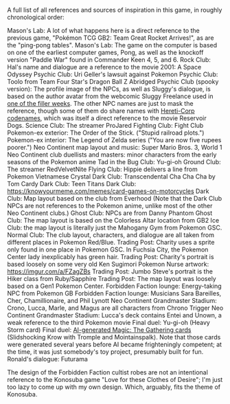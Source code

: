 A full list of all references and sources of inspiration in this game, in roughly chronological order:

Mason's Lab: A lot of what happens here is a direct reference to the previous game, "Pokémon TCG GB2: Team Great Rocket Arrives!", as are the "ping-pong tables".
Mason's Lab: The game on the computer is based on one of the earliest computer games, Pong, as well as the knockoff version "Paddle War" found in Commander Keen 4, 5, and 6.
Rock Club: Hal's name and dialogue are a reference to the movie 2001: A Space Odyssey
Psychic Club: Uri Geller's lawsuit against Pokemon
Psychic Club: Toolo from Team Four Star's Dragon Ball Z Abridged
Psychic Club (spooky version): The profile image of the NPCs, as well as Sluggy's dialogue, is based on the author avatar from the webcomic Sluggy Freelance used in [one of the filler weeks](https://archives.sluggy.com/book.php?chapter=28#2002-03-13). The other NPC names are just to mask the reference, though some of them do share names with [Hereti-Corp codenames](https://archives.sluggy.com/book.php?chapter=65#2013-11-13), which was itself a direct reference to the movie Reservoir Dogs.
Science Club: The streamer ProJared
Fighting Club: Fight Club
Pokemon-ex exterior: The Order of the Stick. ("Stupid railroad plots.")
Pokemon-ex interior: The Legend of Zelda series ("You are now five rupees poorer.")
Neo Continent map layout and music: Super Mario Bros. 3, World 1
Neo Continent club duellists and masters: minor characters from the early seasons of the Pokemon anime
Tad in the Bug Club: Yu-gi-oh
Ground Club: The streamer RedVelvetNite
Flying Club: Hippie delivers a line from Pokemon Vietnamese Crystal
Dark Club: Transcendental Cha Cha Cha by Tom Cardy
Dark Club: Teen Titans
Dark Club: https://knowyourmeme.com/memes/card-games-on-motorcycles
Dark Club: Map layout based on the club from Everhood
(Note that the Dark Club NPCs are not references to the Pokemon anime, unlike most of the other Neo Continent clubs.)
Ghost Club: NPCs are from Danny Phantom
Ghost Club: The map layout is based on the Colorless Altar location from GB2
Ice Club: the map layout is literally just the Mahogany Gym from Pokemon GSC.
Normal Club: The club layout, characters, and dialogue are all taken from different places in Pokemon Red/Blue.
Trading Post: Charity uses a sprite only found in one place in Pokemon GSC. In Fuchsia City, the Pokemon Center lady inexplicably has green hair.
Trading Post: Charity's portrait is based loosely on some very old Ken Sugimori Pokemon Nurse artwork: https://imgur.com/a/FZagZBs
Trading Post: Jumbo Steve's portrait is the Hiker class from Ruby/Sapphire
Trading Post: The map layout was loosely based on a Gen1 Pokemon Center.
Forbidden Faction lounge: Energy-taking NPC from Pokemon GB
Forbidden Faction lounge: Musicians Sara Bareilles, Cher, Chamillionaire, and Phil Lynott
Neo Continent Grandmaster Stadium: Crono, Lucca, Marle, and Magus are all characters from Chrono Trigger
Neo Continent Grandmaster Stadium: Lucca's deck contains Entei and Unown, a weak reference to the third Pokemon movie
Final duel: Yu-gi-oh (Heavy Storm card)
Final duel: [AI-generated Magic: The Gathering cards](https://www.mtgsalvation.com/forums/magic-fundamentals/custom-card-creation/612057-generating-magic-cards-using-deep-recurrent-neural) (Slidshocking Krow with Tromple and Mointainspalk). Note that those cards were generated several years before AI became frighteningly competent; at the time, it was just somebody's toy project, presumably built for fun.
Ronald's dialogue: Futurama

The design of the Forbidden Faction cultist robes are not an intentional reference to the Konosuba game "Love for these Clothes of Desire"; I'm just too lazy to come up with my own design.
Which, arguably, fits the theme of Konosuba.
